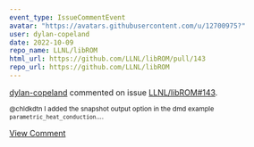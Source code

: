 ```yaml
---
event_type: IssueCommentEvent
avatar: "https://avatars.githubusercontent.com/u/12700975?"
user: dylan-copeland
date: 2022-10-09
repo_name: LLNL/libROM
html_url: https://github.com/LLNL/libROM/pull/143
repo_url: https://github.com/LLNL/libROM
---
```


<a href='https://github.com/dylan-copeland' target='_blank'>dylan-copeland</a> commented on issue <a href='https://github.com/LLNL/libROM/pull/143' target='_blank'>LLNL/libROM#143</a>.

<small>@chldkdtn I added the snapshot output option in the dmd example `parametric_heat_conduction`....</small>

<a href='https://github.com/LLNL/libROM/pull/143' target='_blank'>View Comment</a>
